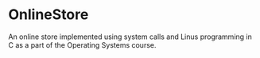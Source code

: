 # OnlineStore
An online store implemented using system calls and Linus programming in C as a part of the Operating Systems course.
